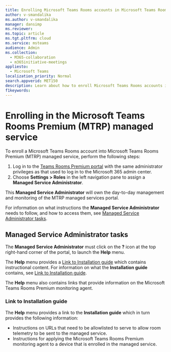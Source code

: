 ```yaml
---
title: Enrolling Microsoft Teams Rooms accounts in Microsoft Teams Rooms Premium managed service
author: v-smandalika
ms.author: v-smandalika
manager: dansimp
ms.reviewer:  
ms.topic: article
ms.tgt.pltfrm: cloud
ms.service: msteams
audience: Admin
ms.collection: 
  - M365-collaboration
  - m365initiative-meetings
appliesto: 
  - Microsoft Teams
localization_priority: Normal
search.appverid: MET150
description: Learn about how to enroll Microsoft Teams Rooms accounts in Microsoft Teams Rooms Premium managed service.
f1keywords: 
---
```


# Enrolling in the Microsoft Teams Rooms Premium (MTRP) managed service

To enroll a Microsoft Teams Rooms account into Microsoft Teams Rooms Premium (MTRP) managed service, perform the following steps:

1. Log in to the [Teams Rooms Premium portal](https://portal.rooms.microsoft.com/) with the same administrator privileges as that used to log in to the Microsoft 365 admin center.
1. Choose **Settings > Roles** in the left navigation pane to assign a **Managed Service Administrator**.  

This **Managed Service Administrator** will own the day-to-day management and monitoring of the MTRP managed services portal.

For information on what instructions the **Managed Service Administrator** needs to follow, and how to access them, see [Managed Service Administrator tasks](#managed-service-administrator-tasks).

## Managed Service Administrator tasks

The **Managed Service Administrator** must click on the **?** icon at the top right-hand corner of the portal, to launch the **Help** menu.

The **Help** menu provides a [Link to Installation guide](#link-to-installation-guide) which contains instructional content. For information on what the **Installation guide** contains, see [Link to Installation guide](#link-to-installation-guide).

The **Help** menu also contains links that provide information on the Microsoft Teams Rooms Premium monitoring agent.

### Link to Installation guide

The **Help** menu provides a link to the **Installation guide** which in turn provides the following information:

- Instructions on URLs that need to be allowlisted to serve to allow room telemetry to be sent to the managed service.
- Instructions for applying the Microsoft Teams Rooms Premium monitoring agent to a device that is enrolled in the managed service.
